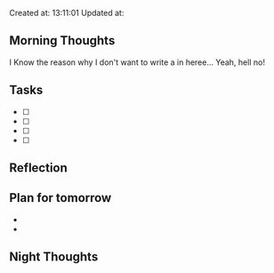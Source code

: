Created at: 13:11:01 Updated at: 
 ## Morning Thoughts 
I Know the reason why I don't want to write a in heree...
Yeah, hell no!
 ## Tasks 
 - [ ] 
 - [ ] 
 - [ ] 
 - [ ] 
 ## Reflection 

 ## Plan for tomorrow 
 *  
 *  
 ## Night Thoughts 

 
